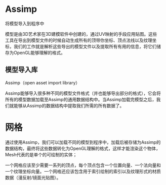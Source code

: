 # Assimp

将模型导入到程序中

模型是由3D艺术家在3D建模软件中创建的，通过UV映射的手段应用贴图。这些工具在导出到模型文件的时候自动生成所有的顶带你坐标、顶点法线以及纹理坐标，我们的工作就是解析这些导出的模型文件以及提取所有有用的信息，将它们储存为OpenGL能够理解的格式。

## 模型导入库

Assimp（open asset import library）

Assimp能够导入很多种不同的模型文件格式（并也能够导出部分的格式），它会将所有的模型数据加载至Assimp的通用数据结构中。当Assimp加载完模型之后，我们就能够从Assimp的数据结构中提取我们所需的所有数据了。

# 网格

​	通过使用Assimp，我们可以加载不同的模型到程序中，加载后被存储为Assimp的数据结构，最终将这些数据转化为OpenGL理解的格式，这样才能渲染这个物体，Mesh代表的是单个的可绘制的实体；

​	一个网格应该至少需要一系列的顶点，每个顶点包含一个位置向量、一个法向量和一个纹理坐标向量。一个网格还应该包含用于索引绘制的索引以及纹理形式的材质数据（漫反射/镜面光贴图）。